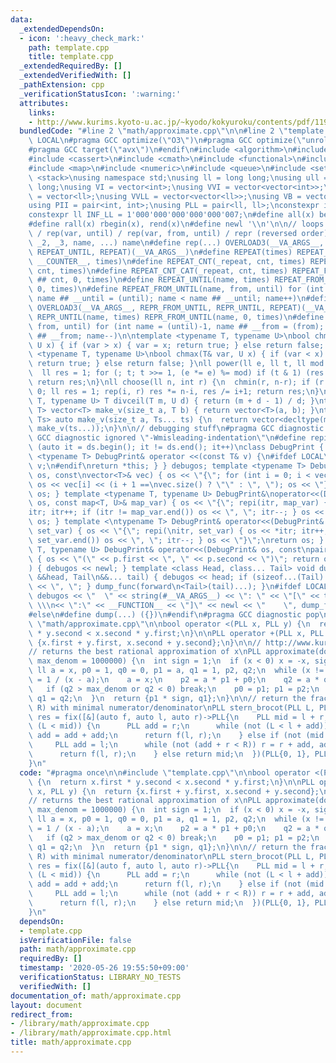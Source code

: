 ```yaml
---
data:
  _extendedDependsOn:
  - icon: ':heavy_check_mark:'
    path: template.cpp
    title: template.cpp
  _extendedRequiredBy: []
  _extendedVerifiedWith: []
  _pathExtension: cpp
  _verificationStatusIcon: ':warning:'
  attributes:
    links:
    - http://www.kurims.kyoto-u.ac.jp/~kyodo/kokyuroku/contents/pdf/1199-22.pdf
  bundledCode: "#line 2 \"math/approximate.cpp\"\n\n#line 2 \"template.cpp\"\n\n#ifndef\
    \ LOCAL\n#pragma GCC optimize(\"O3\")\n#pragma GCC optimize(\"unroll-loops\")\n\
    #pragma GCC target(\"avx\")\n#endif\n#include <algorithm>\n#include <bitset>\n\
    #include <cassert>\n#include <cmath>\n#include <functional>\n#include <iostream>\n\
    #include <map>\n#include <numeric>\n#include <queue>\n#include <set>\n#include\
    \ <stack>\nusing namespace std;\nusing ll = long long;\nusing ull = unsigned long\
    \ long;\nusing VI = vector<int>;\nusing VVI = vector<vector<int>>;\nusing VLL\
    \ = vector<ll>;\nusing VVLL = vector<vector<ll>>;\nusing VB = vector<bool>;\n\
    using PII = pair<int, int>;\nusing PLL = pair<ll, ll>;\nconstexpr int INF = 1000000007;\n\
    constexpr ll INF_LL = 1'000'000'000'000'000'007;\n#define all(x) begin(x), end(x)\n\
    #define rall(x) rbegin(x), rend(x)\n#define newl '\\n'\n\n// loops rep(until)\
    \ / rep(var, until) / rep(var, from, until) / repr (reversed order)\n#define OVERLOAD3(_1,\
    \ _2, _3, name, ...) name\n#define rep(...) OVERLOAD3(__VA_ARGS__, REPEAT_FROM_UNTIL,\
    \ REPEAT_UNTIL, REPEAT)(__VA_ARGS__)\n#define REPEAT(times) REPEAT_CNT(_repeat,\
    \ __COUNTER__, times)\n#define REPEAT_CNT(_repeat, cnt, times) REPEAT_CNT_CAT(_repeat,\
    \ cnt, times)\n#define REPEAT_CNT_CAT(_repeat, cnt, times) REPEAT_FROM_UNTIL(_repeat\
    \ ## cnt, 0, times)\n#define REPEAT_UNTIL(name, times) REPEAT_FROM_UNTIL(name,\
    \ 0, times)\n#define REPEAT_FROM_UNTIL(name, from, until) for (int name = from,\
    \ name ## __until = (until); name < name ## __until; name++)\n#define repr(...)\
    \ OVERLOAD3(__VA_ARGS__, REPR_FROM_UNTIL, REPR_UNTIL, REPEAT)(__VA_ARGS__)\n#define\
    \ REPR_UNTIL(name, times) REPR_FROM_UNTIL(name, 0, times)\n#define REPR_FROM_UNTIL(name,\
    \ from, until) for (int name = (until)-1, name ## __from = (from); name >= name\
    \ ## __from; name--)\n\ntemplate <typename T, typename U>\nbool chmin(T& var,\
    \ U x) { if (var > x) { var = x; return true; } else return false; }\ntemplate\
    \ <typename T, typename U>\nbool chmax(T& var, U x) { if (var < x) { var = x;\
    \ return true; } else return false; }\nll power(ll e, ll t, ll mod = INF_LL) {\n\
    \  ll res = 1; for (; t; t >>= 1, (e *= e) %= mod) if (t & 1) (res *= e) %= mod;\
    \ return res;\n}\nll choose(ll n, int r) {\n  chmin(r, n-r); if (r < 0) return\
    \ 0; ll res = 1; rep(i, r) res *= n-i, res /= i+1; return res;\n}\ntemplate <typename\
    \ T, typename U> T divceil(T m, U d) { return (m + d - 1) / d; }\ntemplate <typename\
    \ T> vector<T> make_v(size_t a, T b) { return vector<T>(a, b); }\ntemplate <typename...\
    \ Ts> auto make_v(size_t a, Ts... ts) {\n  return vector<decltype(make_v(ts...))>(a,\
    \ make_v(ts...));\n}\n\n// debugging stuff\n#pragma GCC diagnostic push\n#pragma\
    \ GCC diagnostic ignored \"-Wmisleading-indentation\"\n#define repi(it, ds) for\
    \ (auto it = ds.begin(); it != ds.end(); it++)\nclass DebugPrint { public: template\
    \ <typename T> DebugPrint& operator <<(const T& v) {\n#ifdef LOCAL\n    cerr <<\
    \ v;\n#endif\nreturn *this; } } debugos; template <typename T> DebugPrint& operator<<(DebugPrint&\
    \ os, const\nvector<T>& vec) { os << \"{\"; for (int i = 0; i < vec.size(); i++)\
    \ os << vec[i] << (i + 1 ==\nvec.size() ? \"\" : \", \"); os << \"}\"; return\
    \ os; } template <typename T, typename U> DebugPrint&\noperator<<(DebugPrint&\
    \ os, const map<T, U>& map_var) { os << \"{\"; repi(itr, map_var) { os << *\n\
    itr; itr++; if (itr != map_var.end()) os << \", \"; itr--; } os << \"}\"; return\
    \ os; } template <\ntypename T> DebugPrint& operator<<(DebugPrint& os, const set<T>&\
    \ set_var) { os << \"{\"; repi(\nitr, set_var) { os << *itr; itr++; if (itr !=\
    \ set_var.end()) os << \", \"; itr--; } os << \"}\";\nreturn os; } template <typename\
    \ T, typename U> DebugPrint& operator<<(DebugPrint& os, const\npair<T, U>& p)\
    \ { os << \"(\" << p.first << \", \" << p.second << \")\"; return os; } void dump_func(\n\
    ) { debugos << newl; } template <class Head, class... Tail> void dump_func(Head\
    \ &&head, Tail\n&&... tail) { debugos << head; if (sizeof...(Tail) > 0) { debugos\
    \ << \", \"; } dump_func(forward\n<Tail>(tail)...); }\n#ifdef LOCAL\n#define dump(...)\
    \ debugos << \"  \" << string(#__VA_ARGS__) << \": \" << \"[\" << to_string(__LINE__)\
    \ \\\n<< \":\" << __FUNCTION__ << \"]\" << newl << \"    \", dump_func(__VA_ARGS__)\n\
    #else\n#define dump(...) ({})\n#endif\n#pragma GCC diagnostic pop\n\n\n#line 4\
    \ \"math/approximate.cpp\"\n\nbool operator <(PLL x, PLL y) {\n  return x.first\
    \ * y.second < x.second * y.first;\n}\n\nPLL operator +(PLL x, PLL y) {\n  return\
    \ {x.first + y.first, x.second + y.second};\n}\n\n// http://www.kurims.kyoto-u.ac.jp/~kyodo/kokyuroku/contents/pdf/1199-22.pdf\n\
    // returns the best rational approximation of x\nPLL approximate(double x, ll\
    \ max_denom = 1000000) {\n  int sign = 1;\n  if (x < 0) x = -x, sign = -1;\n \
    \ ll a = x, p0 = 1, q0 = 0, p1 = a, q1 = 1, p2, q2;\n  while (x != a) {\n    x\
    \ = 1 / (x - a);\n    a = x;\n    p2 = a * p1 + p0;\n    q2 = a * q1 + q0;\n \
    \   if (q2 > max_denom or q2 < 0) break;\n    p0 = p1; p1 = p2;\n    q0 = q1;\
    \ q1 = q2;\n  }\n  return {p1 * sign, q1};\n}\n\n// return the fraction in (L,\
    \ R) with minimal numerator/denominator\nPLL stern_brocot(PLL L, PLL R) {\n  PLL\
    \ res = fix([&](auto f, auto l, auto r)->PLL{\n    PLL mid = l + r;\n    if (not\
    \ (L < mid)) {\n      PLL add = r;\n      while (not (L < l + add)) l = l + add,\
    \ add = add + add;\n      return f(l, r);\n    } else if (not (mid < R)) {\n \
    \     PLL add = l;\n      while (not (add + r < R)) r = r + add, add = add + add;\n\
    \      return f(l, r);\n    } else return mid;\n  })(PLL{0, 1}, PLL{1, 0});\n\
    }\n"
  code: "#pragma once\n\n#include \"template.cpp\"\n\nbool operator <(PLL x, PLL y)\
    \ {\n  return x.first * y.second < x.second * y.first;\n}\n\nPLL operator +(PLL\
    \ x, PLL y) {\n  return {x.first + y.first, x.second + y.second};\n}\n\n// http://www.kurims.kyoto-u.ac.jp/~kyodo/kokyuroku/contents/pdf/1199-22.pdf\n\
    // returns the best rational approximation of x\nPLL approximate(double x, ll\
    \ max_denom = 1000000) {\n  int sign = 1;\n  if (x < 0) x = -x, sign = -1;\n \
    \ ll a = x, p0 = 1, q0 = 0, p1 = a, q1 = 1, p2, q2;\n  while (x != a) {\n    x\
    \ = 1 / (x - a);\n    a = x;\n    p2 = a * p1 + p0;\n    q2 = a * q1 + q0;\n \
    \   if (q2 > max_denom or q2 < 0) break;\n    p0 = p1; p1 = p2;\n    q0 = q1;\
    \ q1 = q2;\n  }\n  return {p1 * sign, q1};\n}\n\n// return the fraction in (L,\
    \ R) with minimal numerator/denominator\nPLL stern_brocot(PLL L, PLL R) {\n  PLL\
    \ res = fix([&](auto f, auto l, auto r)->PLL{\n    PLL mid = l + r;\n    if (not\
    \ (L < mid)) {\n      PLL add = r;\n      while (not (L < l + add)) l = l + add,\
    \ add = add + add;\n      return f(l, r);\n    } else if (not (mid < R)) {\n \
    \     PLL add = l;\n      while (not (add + r < R)) r = r + add, add = add + add;\n\
    \      return f(l, r);\n    } else return mid;\n  })(PLL{0, 1}, PLL{1, 0});\n\
    }\n"
  dependsOn:
  - template.cpp
  isVerificationFile: false
  path: math/approximate.cpp
  requiredBy: []
  timestamp: '2020-05-26 19:55:50+09:00'
  verificationStatus: LIBRARY_NO_TESTS
  verifiedWith: []
documentation_of: math/approximate.cpp
layout: document
redirect_from:
- /library/math/approximate.cpp
- /library/math/approximate.cpp.html
title: math/approximate.cpp
---
```

